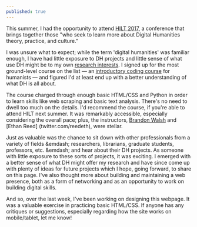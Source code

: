 ```yaml
---
published: true
---
```

This summer, I had the opportunity to attend [HILT 2017](http://www.dhtraining.org/hilt2017/), a conference that brings together those "who seek to learn more about Digital Humanities theory, practice, and culture." 

I was unsure what to expect; while the term 'digital humanities' was familiar enough, I have had little exposure to DH projects and little sense of what use DH might be to my own [research interests](rympasco.github.io). I signed up for the most ground-level course on the list &mdash; an [introductory coding course](http://www.dhtraining.org/hilt2017/course/humanities-programming/) for humanists &mdash; and figured I'd at least end up with a better understanding of what DH is all about. 

The course charged through enough basic HTML/CSS and Python in order to learn skills like web scraping and basic text analysis. There's no need to dwell too much on the details. I'd recommend the course, if you're able to attend HILT next summer. It was remarkably accessible, especially considering the overall pace; plus, the instructors, [Brandon Walsh](twitter.com/walshbr) and [Ethan Reed] (twitter.com/reedeth), were stellar. 

Just as valuable was the chance to sit down with other professionals from a variety of fields &emdash; researchers, librarians, graduate students, professors, etc. &emdash; and hear about their DH projects. As someone with little exposure to these sorts of projects, it was exciting. I emerged with a better sense of what DH might offer my research and have since come up with plenty of ideas for future projects which I hope, going forward, to share on this page. I've also thought more about building and maintaining a web presence, both as a form of networking and as an opportunity to work on building digital skills. 

And so, over the last week, I've been working on designing this webpage. It was a valuable exercise in practicing basic HTML/CSS. If anyone has any critiques or suggestions, especially regarding how the site works on mobile/tablet, let me know!
